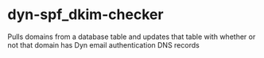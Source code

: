 # dyn-spf_dkim-checker
Pulls domains from a database table and updates that table with whether or not that domain has Dyn email authentication DNS records
